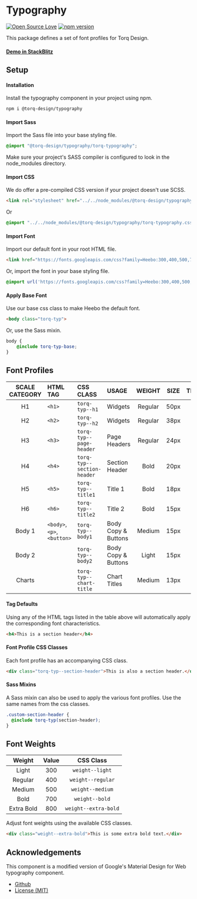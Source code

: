 # Typography

[![Open Source Love](https://badges.frapsoft.com/os/mit/mit.svg?v=102)](https://github.com/ellerbrock/open-source-badge/)
[![npm version](https://badge.fury.io/js/%40torq-design%2Ftypography.svg)](https://badge.fury.io/js/%40torq-design%2Ftypography)

This package defines a set of font profiles for Torq Design.


#### [Demo in StackBlitz](https://stackblitz.com/edit/torq-typography-demo)


## Setup

#### Installation
Install the typography component in your project using npm.

```bash
npm i @torq-design/typography
```

#### Import Sass

Import the Sass file into your base styling file.

```css
@import "@torq-design/typography/torq-typography";
```

Make sure your project's SASS compiler is configured to look in the node_modules directory.

#### Import CSS

We do offer a pre-compiled CSS version if your project doesn't use SCSS.

```html
<link rel="stylesheet" href="../../node_modules/@torq-design/typography/torq-typography.css">
```
Or 
```css
@import "../../node_modules/@torq-design/typography/torq-typography.css";
```

#### Import Font

Import our default font in your root HTML file.

```html
<link href="https://fonts.googleapis.com/css?family=Heebo:300,400,500,700,800" rel="stylesheet">
```

Or, import the font in your base styling file.

```css
@import url('https://fonts.googleapis.com/css?family=Heebo:300,400,500,700,800');
```

#### Apply Base Font
Use our base css class to make Heebo the default font.
```html
<body class="torq-typ">
```
Or, use the Sass mixin.
```scss
body {
	@include torq-typ-base;
}
```

## Font Profiles
| SCALE CATEGORY | HTML TAG                    | CSS CLASS                    | USAGE               | WEIGHT  | SIZE | TRACKING | LINE HEIGHT |
| :------------: | :-------------------------  | :--------------------------  | :-----------------  | :-----: | :--: | :------: | :---------: |
| H1             | `<h1>`                      | `torq-typ--h1`               | Widgets             | Regular | 50px | Auto     | Auto        |
| H2             | `<h2>`                      | `torq-typ--h2`               | Widgets             | Regular | 38px | Auto     | Auto        |
| H3             | `<h3>`                      | `torq-typ--page-header`      | Page Headers        | Regular | 24px | 0        | 35px        |
| H4             | `<h4>`                      | `torq-typ--section-header`   | Section Header      | Bold    | 20px | Auto     | 29px        |
| H5             | `<h5>`                      | `torq-typ--title1`           | Title 1             | Bold    | 18px | Auto     | 27px        |
| H6             | `<h6>`                      | `torq-typ--title2`           | Title 2             | Bold    | 15px | Auto     | 26px        |
| Body 1         | `<body>`, `<p>`, `<button>` | `torq-typ--body1`            | Body Copy & Buttons | Medium  | 15px | 0        | 26px        |
| Body 2         |                             | `torq-typ--body2`            | Body Copy & Buttons | Light   | 15px | 0        | 26px        |
| Charts         |                             | `torq-typ--chart-title`      | Chart Titles        | Medium  | 13px | 0.13px   | 40px        |

#### Tag Defaults

Using any of the HTML tags listed in the table above will automatically apply the corresponding font characteristics.

```html
<h4>This is a section header</h4>
```

#### Font Profile CSS Classes

Each font profile has an accompanying CSS class.

```html
<div class="torq-typ--section-header">This is also a section header.</div>
```

#### Sass Mixins

A Sass mixin can also be used to apply the various font profiles. Use the same names from the css classes.
```scss
.custom-section-header {
  @include torq-typ(section-header);
}
```

## Font Weights


| Weight     | Value | CSS Class             |
| :--------: | :---: | :-------------------: |
| Light      | 300   | `weight--light`       |
| Regular    | 400   | `weight--regular`     |
| Medium     | 500   | `weight--medium`      |
| Bold       | 700   | `weight--bold`        |
| Extra Bold | 800   | `weight--extra-bold`  |

Adjust font weights using the available CSS classes.

```html
<div class="weight--extra-bold">This is some extra bold text.</div>
```

## Acknowledgements
This component is a modified version of Google's Material Design for Web typography component.

* [Github](https://github.com/material-components/material-components-web/tree/master/packages/mdc-typography)
* [License (MIT)](https://github.com/material-components/material-components-web/blob/master/LICENSE)